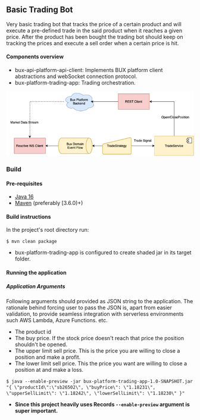 ## Basic Trading Bot

Very basic trading bot that tracks the price of a certain product and will execute a pre-defined trade in the said
product when it reaches a given price. After the product has been bought the trading bot should keep on tracking the
prices and execute a sell order when a certain price is hit.

#### Components overview

- bux-api-platform-api-client: Implements BUX platform client abstractions and webSocket connection protocol.
- bux-platform-trading-app: Trading orchestration.

![simple overview image](./docs/simple-overview.png "Simple Execution Overview")

### Build

#### Pre-requisites

- [Java 16](https://jdk.java.net/16/)
- [Maven](https://maven.apache.org/download.cgi) (preferably [3.6.0)+)

#### Build instructions

In the project's root directory run:

```
$ mvn clean package
```

* bux-platform-trading-app is configured to create shaded jar in its target folder.

#### Running the application

##### Application Arguments

Following arguments should provided as JSON string to the application. The rationale behind forcing user to pass the
JSON is, apart from easier validation, to provide seamless integration with serverless environments such AWS Lambda,
Azure Functions. etc.

* The product id
* The buy price. If the stock price doesn't reach that price the position shouldn't be opened.
* The upper limit sell price. This is the price you are willing to close a position and make a profit.
* The lower limit sell price. This the price you want are willing to close a position at and make a loss.

```
$ java --enable-preview -jar bux-platform-trading-app-1.0-SNAPSHOT.jar "{ \"productId\":\"sb26502\", \"buyPrice\": \"1.18231\", \"upperSellLimit\": \"1.18242\", \"lowerSellLimit\": \"1.18230\" }"
```

* **Since this project heavily uses Records `--enable-preview` argument is super important.**  
